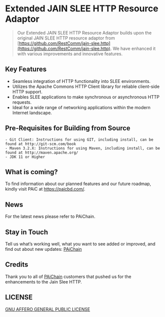 # Extended JAIN SLEE HTTP Resource Adaptor
> Our Extended JAIN SLEE HTTP Resource Adaptor builds upon the original JAIN SLEE HTTP resource adaptor from [https://github.com/RestComm/jain-slee.http](https://github.com/RestComm/jain-slee.http). We have enhanced it with various improvements and innovative features.

## Key Features
* Seamless integration of HTTP functionality into SLEE environments.
* Utilizes the Apache Commons HTTP Client library for reliable client-side HTTP support.
* Enables SLEE applications to make synchronous or asynchronous HTTP requests.
* Ideal for a wide range of networking applications within the modern Internet landscape.
	
## Pre-Requisites for Building from Source
```
- Git Client: Instructions for using GIT, including install, can be found at http://git-scm.com/book
- Maven 3.2.X: Instructions for using Maven, including install, can be found at http://maven.apache.org/
- JDK 11 or Higher
```
## What is coming?
To find information about our planned features and our future roadmap, kindly visit PAiC at https://paicbd.com/.

## News
For the latest news please refer to PAiChain.

## Stay in Touch
Tell us what’s working well, what you want to see added or improved, and find out about new updates:
[PAiChain](https://paic-chain.com/)

## Credits
Thank you to all of [PAiChain](https://paic-chain.com/) customers that pushed us for the enhancements to the Jain Slee HTTP.

## LICENSE
[GNU AFFERO GENERAL PUBLIC LICENSE](./LICENSE)
